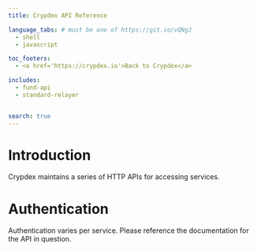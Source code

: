 ```yaml
---
title: Crypdex API Reference

language_tabs: # must be one of https://git.io/vQNgJ
  - shell
  - javascript

toc_footers:
  - <a href='https://crypdex.io'>Back to Crypdex</a>

includes:
  - fund-api
  - standard-relayer


search: true
---
```


# Introduction

Crypdex maintains a series of HTTP APIs for accessing services.

# Authentication

Authentication varies per service. Please reference the documentation for the API in question.
